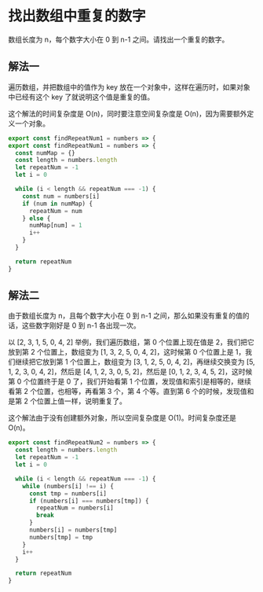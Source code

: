 # 找出数组中重复的数字

数组长度为 n，每个数字大小在 0 到 n-1 之间。请找出一个重复的数字。

## 解法一

遍历数组，并把数组中的值作为 key 放在一个对象中，这样在遍历时，如果对象中已经有这个 key 了就说明这个值是重复的值。

这个解法的时间复杂度是 O(n)，同时要注意空间复杂度是 O(n)，因为需要额外定义一个对象。

```js
export const findRepeatNum1 = numbers => {
export const findRepeatNum1 = numbers => {
  const numMap = {}
  const length = numbers.length
  let repeatNum = -1
  let i = 0

  while (i < length && repeatNum === -1) {
    const num = numbers[i]
    if (num in numMap) {
      repeatNum = num
    } else {
      numMap[num] = 1
      i++
    }
  }

  return repeatNum
}
```

## 解法二

由于数组长度为 n，且每个数字大小在 0 到 n-1 之间，那么如果没有重复的值的话，这些数字刚好是 0 到 n-1 各出现一次。

以 [2, 3, 1, 5, 0, 4, 2] 举例，我们遍历数组，第 0 个位置上现在值是 2，我们把它放到第 2 个位置上，数组变为 [1, 3, 2, 5, 0, 4, 2]，这时候第 0 个位置上是 1，我们继续把它放到第 1 个位置上，数组变为 [3, 1, 2, 5, 0, 4, 2]，再继续交换变为 [5, 1, 2, 3, 0, 4, 2]，然后是 [4, 1, 2, 3, 0, 5, 2]，然后是 [0, 1, 2, 3, 4, 5, 2]，这时候第 0 个位置终于是 0 了，我们开始看第 1 个位置，发现值和索引是相等的，继续看第 2 个位置，也相等，再看第 3 个，第 4 个等。直到第 6 个的时候，发现值和是第 2 个位置上值一样，说明重复了。

这个解法由于没有创建额外对象，所以空间复杂度是 O(1)。时间复杂度还是 O(n)。

```js
export const findRepeatNum2 = numbers => {
  const length = numbers.length
  let repeatNum = -1
  let i = 0

  while (i < length && repeatNum === -1) {
    while (numbers[i] !== i) {
      const tmp = numbers[i]
      if (numbers[i] === numbers[tmp]) {
        repeatNum = numbers[i]
        break
      }
      numbers[i] = numbers[tmp]
      numbers[tmp] = tmp
    }
    i++
  }

  return repeatNum
}
```
